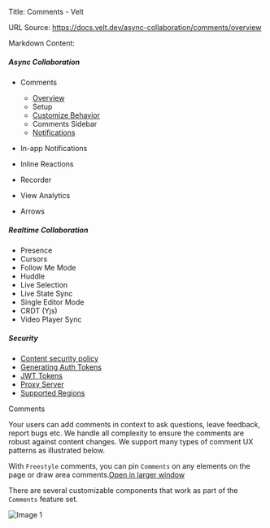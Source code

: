 Title: Comments - Velt

URL Source: https://docs.velt.dev/async-collaboration/comments/overview

Markdown Content:
##### Async Collaboration

*   Comments 
    *   [Overview](https://docs.velt.dev/async-collaboration/comments/overview)
    *   Setup 
    *   [Customize Behavior](https://docs.velt.dev/async-collaboration/comments/customize-behavior)
    *   Comments Sidebar 
    *   [Notifications](https://docs.velt.dev/async-collaboration/comments/notifications)

*   In-app Notifications 
*   Inline Reactions 
*   Recorder 
*   View Analytics 
*   Arrows 

##### Realtime Collaboration

*   Presence 
*   Cursors 
*   Follow Me Mode 
*   Huddle 
*   Live Selection 
*   Live State Sync 
*   Single Editor Mode 
*   CRDT (Yjs) 
*   Video Player Sync 

##### Security

*   [Content security policy](https://docs.velt.dev/security/content-security-policy)
*   [Generating Auth Tokens](https://docs.velt.dev/security/auth-tokens)
*   [JWT Tokens](https://docs.velt.dev/security/jwt-tokens)
*   [Proxy Server](https://docs.velt.dev/security/proxy-server)
*   [Supported Regions](https://docs.velt.dev/security/supported-regions)

Comments

Your users can add comments in context to ask questions, leave feedback, report bugs etc. We handle all complexity to ensure the comments are robust against content changes. We support many types of comment UX patterns as illustrated below.

With `Freestyle` comments, you can pin `Comments` on any elements on the page or draw area comments.[Open in larger window](https://demo-examples.vercel.app/async/comments/area-comments?background=000&theme=dark)

There are several customizable components that work as part of the `Comments` feature set.

![Image 1](https://mintlify.s3.us-west-1.amazonaws.com/velt/images/customization/velt-comment-dialog-1.png)
